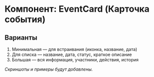 # Компонент: EventCard (Карточка события)

## Варианты
1. Минимальная — для встраивания (иконка, название, дата)
2. Для списка — название, дата, статус, краткое описание
3. Большая — вся информация, участники, действия, история

_Скриншоты и примеры будут добавлены._ 